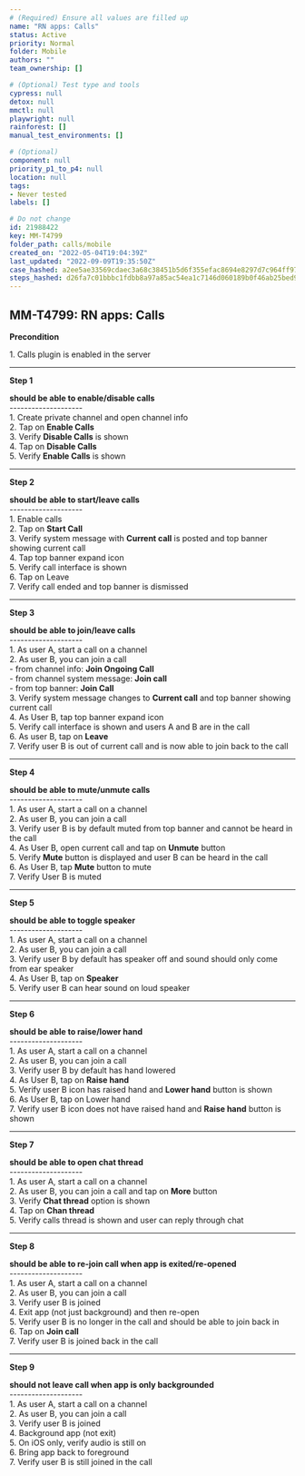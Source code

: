 ```yaml
---
# (Required) Ensure all values are filled up
name: "RN apps: Calls"
status: Active
priority: Normal
folder: Mobile
authors: ""
team_ownership: []

# (Optional) Test type and tools
cypress: null
detox: null
mmctl: null
playwright: null
rainforest: []
manual_test_environments: []

# (Optional)
component: null
priority_p1_to_p4: null
location: null
tags: 
- Never tested
labels: []

# Do not change
id: 21988422
key: MM-T4799
folder_path: calls/mobile
created_on: "2022-05-04T19:04:39Z"
last_updated: "2022-09-09T19:35:50Z"
case_hashed: a2ee5ae33569cdaec3a68c38451b5d6f355efac8694e8297d7c964ff9778d01f87b20231e3a143f1f3ba7d081190fd4f
steps_hashed: d26fa7c01bbbc1fdbb8a97a85ac54ea1c7146d060189b0f46ab25bed9cd4ac4949483c8eff2f20bca5f0861ac6b5054d
---
```


## MM-T4799: RN apps: Calls

**Precondition**

1\. Calls plugin is enabled in the server

---

**Step 1**

**should be able to enable/disable calls**\
\--------------------\
1\. Create private channel and open channel info\
2\. Tap on **Enable Calls**\
3\. Verify **Disable Calls** is shown\
4\. Tap on **Disable Calls**\
5\. Verify **Enable Calls** is shown

---

**Step 2**

**should be able to start/leave calls**\
\--------------------\
1\. Enable calls\
2\. Tap on **Start Call**\
3\. Verify system message with **Current call** is posted and top banner showing current call\
4\. Tap top banner expand icon\
5\. Verify call interface is shown\
6\. Tap on Leave\
7\. Verify call ended and top banner is dismissed

---

**Step 3**

**should be able to join/leave calls**\
\--------------------\
1\. As user A, start a call on a channel\
2\. As user B, you can join a call\
\- from channel info: **Join Ongoing Call**\
\- from channel system message: **Join call**\
\- from top banner: **Join Call**\
3\. Verify system message changes to **Current call** and top banner showing current call\
4\. As User B, tap top banner expand icon\
5\. Verify call interface is shown and users A and B are in the call\
6\. As user B, tap on **Leave**\
7\. Verify user B is out of current call and is now able to join back to the call

---

**Step 4**

**should be able to mute/unmute calls**\
\--------------------\
1\. As user A, start a call on a channel\
2\. As user B, you can join a call\
3\. Verify user B is by default muted from top banner and cannot be heard in the call\
4\. As User B, open current call and tap on **Unmute** button\
5\. Verify **Mute** button is displayed and user B can be heard in the call\
6\. As User B, tap **Mute** button to mute\
7\. Verify User B is muted

---

**Step 5**

**should be able to toggle speaker**\
\--------------------\
1\. As user A, start a call on a channel\
2\. As user B, you can join a call\
3\. Verify user B by default has speaker off and sound should only come from ear speaker\
4\. As User B, tap on **Speaker**\
5\. Verify user B can hear sound on loud speaker

---

**Step 6**

**should be able to raise/lower hand**\
\--------------------\
1\. As user A, start a call on a channel\
2\. As user B, you can join a call\
3\. Verify user B by default has hand lowered\
4\. As User B, tap on **Raise hand**\
5\. Verify user B icon has raised hand and **Lower hand** button is shown\
6\. As User B, tap on Lower hand\
7\. Verify user B icon does not have raised hand and **Raise hand** button is shown

---

**Step 7**

**should be able to open chat thread**\
\--------------------\
1\. As user A, start a call on a channel\
2\. As user B, you can join a call and tap on **More** button\
3\. Verify **Chat thread** option is shown\
4\. Tap on **Chan thread**\
5\. Verify calls thread is shown and user can reply through chat

---

**Step 8**

**should be able to re-join call when app is exited/re-opened**\
\--------------------\
1\. As user A, start a call on a channel\
2\. As user B, you can join a call\
3\. Verify user B is joined\
4\. Exit app (not just background) and then re-open\
5\. Verify user B is no longer in the call and should be able to join back in\
6\. Tap on **Join call**\
7\. Verify user B is joined back in the call

---

**Step 9**

**should not leave call when app is only backgrounded**\
\--------------------\
1\. As user A, start a call on a channel\
2\. As user B, you can join a call\
3\. Verify user B is joined\
4\. Background app (not exit)\
5\. On iOS only, verify audio is still on\
6\. Bring app back to foreground\
7\. Verify user B is still joined in the call
